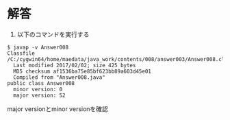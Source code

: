 # 解答
1. 以下のコマンドを実行する
```
$ javap -v Answer008
Classfile /C:/cygwin64/home/maedata/java_work/contents/008/answer003/Answer008.class
  Last modified 2017/02/02; size 425 bytes
  MD5 checksum af1536ba75e85bf623bb89a603d45e01
  Compiled from "Answer008.java"
public class Answer008
  minor version: 0
  major version: 52
```
major versionとminor versionを確認
